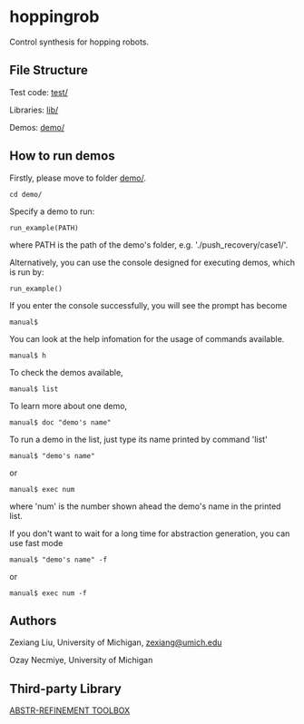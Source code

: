 # hoppingrob
Control synthesis for hopping robots.

## File Structure

Test code: [test/](./test/)

Libraries: [lib/](./lib/)

Demos: [demo/](./demo/)

## How to run demos

Firstly, please move to folder [demo/](./demo/). 
```
cd demo/
```

Specify a demo to run:
```
run_example(PATH)
```
where PATH is the path of the demo's folder, e.g. './push_recovery/case1/'.



Alternatively, you can use the console designed for executing demos, which is run by:
```
run_example()
```


If you enter the console successfully, you will see the prompt has become
```
manual$
```

You can look at the help infomation for the usage of commands available.
```
manual$ h
```

To check the demos available, 
```
manual$ list
```

To learn more about one demo,
```
manual$ doc "demo's name"
```

To run a demo in the list, just type its name printed by command 'list'
```
manual$ "demo's name"
```
or
```
manual$ exec num
```
where 'num' is the number shown ahead the demo's name in the printed list.

If you don't want to wait for a long time for abstraction generation, you can use fast mode
```
manual$ "demo's name" -f
```
or
```
manual$ exec num -f
```
## Authors
Zexiang Liu, University of Michigan, zexiang@umich.edu

Ozay Necmiye, University of Michigan

## Third-party Library
[ABSTR-REFINEMENT TOOLBOX](https://github.com/pettni/abstr-refinement)

